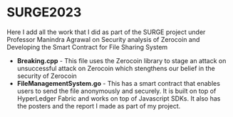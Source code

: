 # SURGE2023
Here I add all the work that I did as part of the SURGE project under Professor Manindra Agrawal on Security analysis of Zerocoin and Developing the Smart Contract for File Sharing System
- **Breaking.cpp**  - This file uses the Zerocoin library to stage an attack on unsuccessful attack on Zerocoin which stengthens our belief in the security of Zerocoin
- **FileManagementSystem.go** - This has a smart contract that enables users to send the file anonymously and securely. It is built on top of HyperLedger Fabric and works on top of Javascript SDKs.
It also has the posters and the report I made as part of my project.
